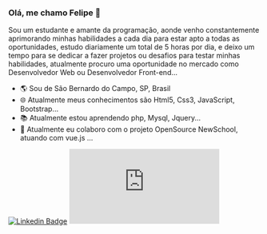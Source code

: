 ### Olá, me chamo Felipe 👋

Sou um estudante e amante da programação, aonde venho constantemente aprimorando minhas habilidades a cada dia para estar apto a todas as oportunidades, estudo diariamente um total de 5 horas por dia, e deixo um tempo para se dedicar a fazer projetos ou desafios para testar minhas habilidades, atualmente procuro uma oportunidade no mercado como Desenvolvedor Web ou Desenvolvedor Front-end...   

- :earth_americas: Sou de São Bernardo do Campo, SP, Brasil
- :globe_with_meridians: Atualmente meus conhecimentos são Html5, Css3, JavaScript, Bootstrap... 
- :books: Atualmente estou aprendendo php, Mysql, Jquery...
- :construction_worker: Atualmente eu colaboro com o projeto OpenSource NewSchool, atuando com vue.js ...


[![Linkedin Badge](https://img.shields.io/badge/-LinkedIn-blue?style=flat-square&logo=Linkedin&logoColor=white&link=https://www.linkedin.com/in/felipe-carvalho-a825311a3)](https://www.linkedin.com/in/felipe-carvalho-a825311a3)  [![Portfólio Badge](https://img.shields.io/badge/-Portfólio-black?style=flat-square&logo=HomeAdvisor&logoColor=white&link=http://felipe29.heliohost.us/index.html)](http://felipe29.heliohost.us/index.html)



<!--
**felipe2911/felipe2911** is a ✨ _special_ ✨ repository because its `README.md` (this file) appears on your GitHub profile.

Here are some ideas to get you started:

- 🔭 Atualmente meus conhecimentos são Html5, Css3, JavaScript, Bootstrap... 
- 🌱 Atualmente estou aprendendo php, Mysql, Jquery. ...
- 👯 Atualmente eu colaboro com o projeto OpenSource NewSchool, atuando com vue.js ...
- 🤔 I’m looking for help with ...
- 💬 Ask me about ...
- 📫 How to reach me: ...
- 😄 Pronouns: ...
- ⚡ Fun fact: ...
-->
